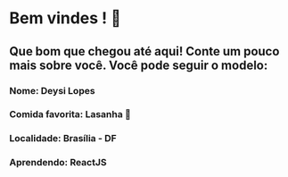 # Bem vindes ! 🎉
## Que bom que chegou até aqui! Conte um pouco mais sobre você. Você pode seguir o modelo:

### Nome: Deysi Lopes

### Comida favorita: Lasanha 💖

### Localidade: Brasília - DF

### Aprendendo: ReactJS 